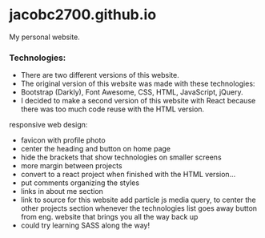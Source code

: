 # jacobc2700.github.io

My personal website.

### Technologies:

- There are two different versions of this website.
- The original version of this website was made with these technologies:
- Bootstrap (Darkly), Font Awesome, CSS, HTML, JavaScript, jQuery.
- I decided to make a second version of this website with React because there was too much code reuse with the HTML version.

responsive web design:

- favicon with profile photo
- center the heading and button on home page
- hide the brackets that show technologies on smaller screens
- more margin between projects
- convert to a react project when finished with the HTML version...
- put comments organizing the styles
- links in about me section
- link to source for this website
  add particle js
  media query, to center the other projects section whenever the technologies list goes away
  button from eng. website that brings you all the way back up
- could try learning SASS along the way!
